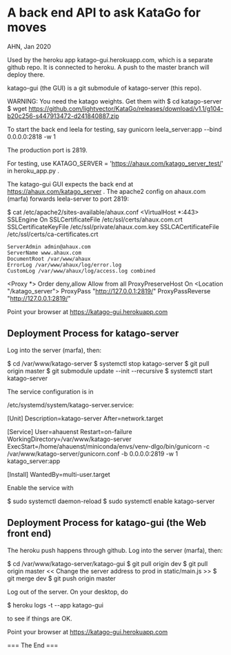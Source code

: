 
A back end API to ask KataGo for moves
===========================================
AHN, Jan 2020

Used by the heroku app katago-gui.herokuapp.com, which is a separate github repo.
It is connected to heroku. A push to the master branch will deploy there.

katago-gui (the GUI) is a git submodule of katago-server (this repo).

WARNING: You need the katago weights. Get them with
$ cd katago-server
$ wget https://github.com/lightvector/KataGo/releases/download/v1.1/g104-b20c256-s447913472-d241840887.zip

To start the back end leela for testing, say
gunicorn leela_server:app --bind 0.0.0.0:2818 -w 1

The production port is 2819.

For testing, use
KATAGO_SERVER = 'https://ahaux.com/katago_server_test/'
in heroku_app.py .

The katago-gui GUI expects the back end at https://ahaux.com/katago_server .
The apache2 config on ahaux.com (marfa) forwards leela-server to port 2819:

$ cat /etc/apache2/sites-available/ahaux.conf
<VirtualHost *:443>
    SSLEngine On
    SSLCertificateFile /etc/ssl/certs/ahaux.com.crt
    SSLCertificateKeyFile /etc/ssl/private/ahaux.com.key
    SSLCACertificateFile /etc/ssl/certs/ca-certificates.crt

    ServerAdmin admin@ahaux.com
    ServerName www.ahaux.com
    DocumentRoot /var/www/ahaux
    ErrorLog /var/www/ahaux/log/error.log
    CustomLog /var/www/ahaux/log/access.log combined

   <Proxy *>
        Order deny,allow
          Allow from all
    </Proxy>
    ProxyPreserveHost On
    <Location "/katago_server">
          ProxyPass "http://127.0.0.1:2819/"
          ProxyPassReverse "http://127.0.0.1:2819/"
    </Location>

</VirtualHost>

Point your browser at
https://katago-gui.herokuapp.com

Deployment Process for katago-server
-------------------------------------
Log into the server (marfa), then:

$ cd /var/www/katago-server
$ systemctl stop katago-server
$ git pull origin master
$ git submodule update --init --recursive
$ systemctl start katago-server

The service configuration is in

/etc/systemd/system/katago-server.service:

[Unit]
Description=katago-server
After=network.target

[Service]
User=ahauenst
Restart=on-failure
WorkingDirectory=/var/www/katago-server
ExecStart=/home/ahauenst/miniconda/envs/venv-dlgo/bin/gunicorn -c /var/www/katago-server/gunicorn.conf -b 0.0.0.0:2819 -w 1 katago_server:app

[Install]
WantedBy=multi-user.target

Enable the service with

$ sudo systemctl daemon-reload
$ sudo systemctl enable katago-server

Deployment Process for katago-gui (the Web front end)
--------------------------------------------------------------

The heroku push happens through github.
Log into the server (marfa), then:

$ cd /var/www/katago-server/katago-gui
$ git pull origin dev
$ git pull origin master
<< Change the server address to prod in static/main.js >>
$ git merge dev
$ git push origin master

Log out of the server.
On your desktop, do

$ heroku logs -t --app katago-gui

to see if things are OK.

Point your browser at
https://katago-gui.herokuapp.com


=== The End ===
